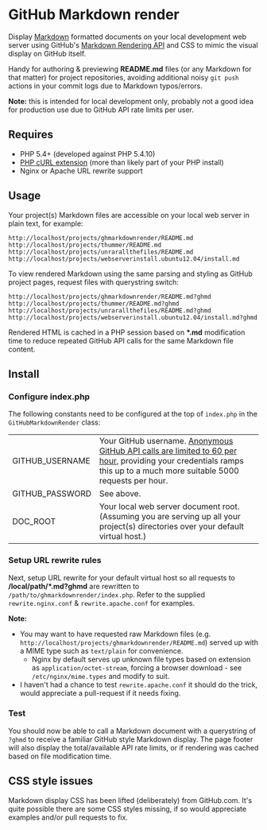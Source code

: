 # GitHub Markdown render
Display [Markdown](http://github.github.com/github-flavored-markdown/) formatted documents on your local development web server using GitHub's [Markdown Rendering API](http://developer.github.com/v3/markdown/) and CSS to mimic the visual display on GitHub itself.

Handy for authoring & previewing **README.md** files (or any Markdown for that matter) for project repositories, avoiding additional noisy `git push` actions in your commit logs due to Markdown typos/errors.

**Note:** this is intended for local development only, probably not a good idea for production use due to GitHub API rate limits per user.

## Requires
- PHP 5.4+ (developed against PHP 5.4.10)
- [PHP cURL extension](http://php.net/manual/en/book.curl.php) (more than likely part of your PHP install)
- Nginx or Apache URL rewrite support

## Usage
Your project(s) Markdown files are accessible on your local web server in plain text, for example:

	http://localhost/projects/ghmarkdownrender/README.md
	http://localhost/projects/thummer/README.md
	http://localhost/projects/unrarallthefiles/README.md
	http://localhost/projects/webserverinstall.ubuntu12.04/install.md

To view rendered Markdown using the same parsing and styling as GitHub project pages, request files with querystring switch:

	http://localhost/projects/ghmarkdownrender/README.md?ghmd
	http://localhost/projects/thummer/README.md?ghmd
	http://localhost/projects/unrarallthefiles/README.md?ghmd
	http://localhost/projects/webserverinstall.ubuntu12.04/install.md?ghmd

Rendered HTML is cached in a PHP session based on **\*.md** modification time to reduce repeated GitHub API calls for the same Markdown file content.

## Install

### Configure index.php
The following constants need to be configured at the top of `index.php` in the `GitHubMarkdownRender` class:

<table>
	<tr>
		<td>GITHUB_USERNAME</td>
		<td>Your GitHub username. <a href="http://developer.github.com/v3/#rate-limiting">Anonymous GitHub API calls are limited to 60 per hour</a>, providing your credentials ramps this up to a much more suitable 5000 requests per hour.</td>
	</tr>
	<tr>
		<td>GITHUB_PASSWORD</td>
		<td>See above.</td>
	</tr>
	<tr>
		<td>DOC_ROOT</td>
		<td>Your local web server document root. (Assuming you are serving up all your project(s) directories over your default virtual host.)</td>
	</tr>
</table>

### Setup URL rewrite rules
Next, setup URL rewrite for your default virtual host so all requests to **/local/path/*.md?ghmd** are rewritten to `/path/to/ghmarkdownrender/index.php`. Refer to the supplied `rewrite.nginx.conf` & `rewrite.apache.conf` for examples.

**Note:**
- You may want to have requested raw Markdown files (e.g. `http://localhost/projects/ghmarkdownrender/README.md`) served up with a MIME type such as `text/plain` for convenience.
	- Nginx by default serves up unknown file types based on extension as `application/octet-stream`, forcing a browser download - see `/etc/nginx/mime.types` and modify to suit.
- I haven't had a chance to test `rewrite.apache.conf` it should do the trick, would appreciate a pull-request if it needs fixing.

### Test
You should now be able to call a Markdown document with a querystring of `?ghmd` to receive a familiar GitHub style Markdown display. The page footer will also display the total/available API rate limits, or if rendering was cached based on file modification time.

## CSS style issues
Markdown display CSS has been lifted (deliberately) from GitHub.com. It's quite possible there are some CSS styles missing, if so would appreciate examples and/or pull requests to fix.
